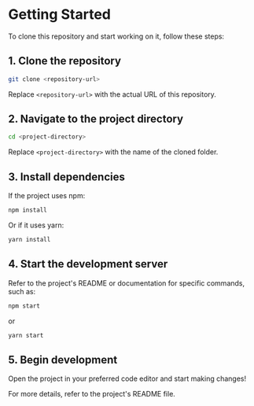# Getting Started

To clone this repository and start working on it, follow these steps:

## 1. Clone the repository
```bash
git clone <repository-url>
```
Replace `<repository-url>` with the actual URL of this repository.

## 2. Navigate to the project directory
```bash
cd <project-directory>
```
Replace `<project-directory>` with the name of the cloned folder.

## 3. Install dependencies
If the project uses npm:
```bash
npm install
```

Or if it uses yarn:
```bash
yarn install
```

## 4. Start the development server
Refer to the project's README or documentation for specific commands, such as:
```bash
npm start
```
or
```bash
yarn start
```

## 5. Begin development
Open the project in your preferred code editor and start making changes!

For more details, refer to the project's README file.